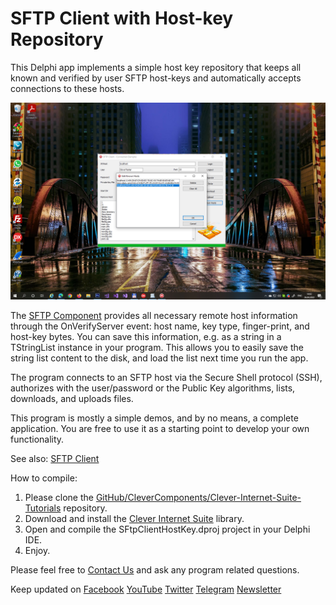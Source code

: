 # SFTP Client with Host-key Repository

This Delphi app implements a simple host key repository that keeps all known and verified by user SFTP host-keys and automatically accepts connections to these hosts.   

![Screenshot](sftp-hostkey-repo.jpg)

The [SFTP Component](https://www.clevercomponents.com/products/inetsuite/sftpclient.asp) provides all necessary remote host information through the OnVerifyServer event: host name, key type, finger-print, and host-key bytes. You can save this information, e.g. as a string in a TStringList instance in your program. This allows you to easily save the string list content to the disk, and load the list next time you run the app.   

The program connects to an SFTP host via the Secure Shell protocol (SSH), authorizes with the user/password or the Public Key algorithms, lists, downloads, and uploads files.   

This program is mostly a simple demos, and by no means, a complete application. You are free to use it as a starting point to develop your own functionality.   

See also: [SFTP Client](https://github.com/CleverComponents/Clever-Internet-Suite-Examples/tree/master/Delphi/SFtpClient)

How to compile:   
1. Please clone the [GitHub/CleverComponents/Clever-Internet-Suite-Tutorials](https://github.com/CleverComponents/Clever-Internet-Suite-Tutorials) repository.
2. Download and install the [Clever Internet Suite](https://www.clevercomponents.com/downloads/inetsuite/suitedownload.asp) library.
3. Open and compile the SFtpClientHostKey.dproj project in your Delphi IDE.
4. Enjoy.

Please feel free to [Contact Us](https://www.clevercomponents.com/support/) and ask any program related questions.   

Keep updated on [Facebook](http://www.facebook.com/clevercomponents)   [YouTube](https://www.youtube.com/channel/UC9Si4WNQVSeXQMjdEJ8j1fg)   [Twitter](https://twitter.com/CleverComponent)   [Telegram](https://t.me/clevercomponents)   [Newsletter](https://www.clevercomponents.com/home/maillist.asp)   

